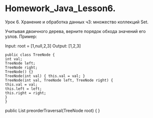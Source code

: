# Homework_Java_Lesson6.
Урок 6. Хранение и обработка данных ч3: множество коллекций Set.

Учитывая двоичного дерева, верните порядок обхода значений его узлов.
Пример:

Input: root = [1,null,2,3]
Output: [1,2,3]

    public class TreeNode {
    int val;
    TreeNode left;
    TreeNode right;
    TreeNode() {}
    TreeNode(int val) { this.val = val; }
    TreeNode(int val, TreeNode left, TreeNode right) {
    this.val = val;
    this.left = left;
    this.right = right;
    }
    }

public List<Integer> preorderTraversal(TreeNode root) {
}
